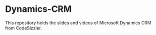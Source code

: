 # Dynamics-CRM
This repository holds the slides and videos of Microsoft Dynamics CRM from CodeSizzler. 
